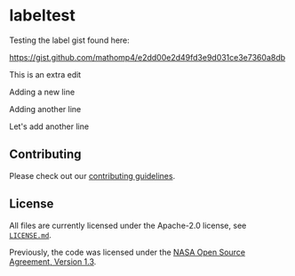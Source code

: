 # labeltest
Testing the label gist found here:

https://gist.github.com/mathomp4/e2dd00e2d49fd3e9d031ce3e7360a8db

This is an extra edit

Adding a new line

Adding another line

Let's add another line

## Contributing

Please check out our [contributing guidelines](CONTRIBUTING.md).

## License

All files are currently licensed under the Apache-2.0 license, see [`LICENSE.md`](LICENSE.md).

Previously, the code was licensed under the [NASA Open Source Agreement, Version 1.3](LICENSE-NOSA.md).



